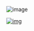 ![image](https://user-images.githubusercontent.com/59350891/112714737-1c826d80-8f1f-11eb-95a4-9cc683601722.png)



[![img](https://cphinf.pstatic.net/mooc/20171231_32/1514692895834EoHUo_PNG/webkitflow.png?type=w760)](https://www.boostcourse.org/web326/lecture/258496?isDesc=false#)